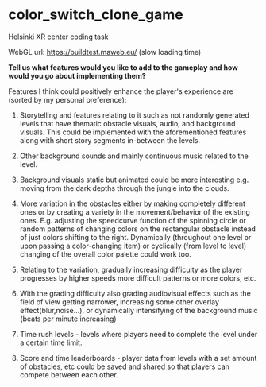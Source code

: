 # color_switch_clone_game
Helsinki XR center coding task

WebGL url: https://buildtest.maweb.eu/ (slow loading time)


__Tell us what features would you like to add to the gameplay and how would you go about
implementing them?__

Features I think could positively enhance the player's experience are (sorted by my personal preference):

1. Storytelling and features relating to it such as not randomly generated levels that have thematic obstacle visuals, audio, and background visuals. This could be implemented with the aforementioned features along with short story segments in-between the levels.

2. Other background sounds and mainly continuous music related to the level.

3. Background visuals static but animated could be more interesting e.g. moving from the dark depths through the jungle into the clouds.

4. More variation in the obstacles either by making completely different ones or by creating a variety in the movement/behavior of the existing ones. E.g. adjusting the speedcurve function of the spinning circle or random patterns of changing colors on the rectangular obstacle instead of just colors shifting to the right.  Dynamically (throughout one level or upon passing a color-changing item) or cyclically (from level to level) changing of the overall color palette could work too.

5. Relating to the variation, gradually increasing difficulty as the player progresses by higher speeds more difficult patterns or more colors, etc. 

6. With the grading difficulty also grading audiovisual effects such as the field of view getting narrower, increasing some other overlay effect(blur,noise...), or dynamically intensifying of the background music (beats per minute increasing)

7. Time rush levels - levels where players need to complete the level under a certain time limit.

8.  Score and time leaderboards  - player data from levels with a set amount of obstacles, etc could be saved and shared so that players can compete between each other. 
